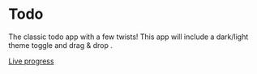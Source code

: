 # Todo

The classic todo app with a few twists! This app will include a dark/light theme toggle and drag & drop .

[Live progress](https://redsquirrrel.github.io/todo/)
